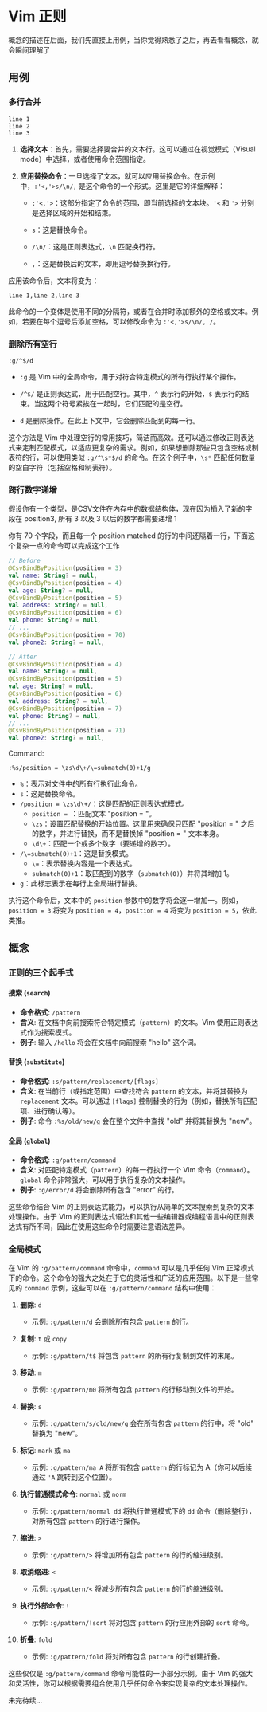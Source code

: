 # Vim 正则

概念的描述在后面，我们先直接上用例，当你觉得熟悉了之后，再去看看概念，就会瞬间理解了


## 用例

### 多行合并

```
line 1
line 2
line 3
```

1. **选择文本**：首先，需要选择要合并的文本行。这可以通过在视觉模式（Visual mode）中选择，或者使用命令范围指定。

2. **应用替换命令**：一旦选择了文本，就可以应用替换命令。在示例中，`:'<,'>s/\n/,` 是这个命令的一个形式。这里是它的详细解释：
   
   - `:'<,'>`：这部分指定了命令的范围，即当前选择的文本块。`'<` 和 `'>` 分别是选择区域的开始和结束。
   
   - `s`：这是替换命令。
   
   - `/\n/`：这是正则表达式，`\n` 匹配换行符。
   
   - `,`：这是替换后的文本，即用逗号替换换行符。

应用该命令后，文本将变为：

```
line 1,line 2,line 3
```

此命令的一个变体是使用不同的分隔符，或者在合并时添加额外的空格或文本。例如，若要在每个逗号后添加空格，可以修改命令为 `:'<,'>s/\n/, /`。

### 删除所有空行

```
:g/^$/d
```

- `:g` 是 Vim 中的全局命令，用于对符合特定模式的所有行执行某个操作。

- `/^$/` 是正则表达式，用于匹配空行。其中，`^` 表示行的开始，`$` 表示行的结束。当这两个符号紧挨在一起时，它们匹配的是空行。

- `d` 是删除操作。在此上下文中，它会删除匹配到的每一行。

这个方法是 Vim 中处理空行的常用技巧，简洁而高效。还可以通过修改正则表达式来定制匹配模式，以适应更复杂的需求。例如，如果想删除那些只包含空格或制表符的行，可以使用类似 `:g/^\s*$/d` 的命令。在这个例子中，`\s*` 匹配任何数量的空白字符（包括空格和制表符）。

### 跨行数字递增

假设你有一个类型，是CSV文件在内存中的数据结构体，现在因为插入了新的字段在 position3, 所有 3 以及 3 以后的数字都需要递增 1

你有 70 个字段，而且每一个 position matched 的行的中间还隔着一行，下面这个复杂一点的命令可以完成这个工作

```kotlin
// Before
@CsvBindByPosition(position = 3)
val name: String? = null,
@CsvBindByPosition(position = 4)
val age: String? = null,
@CsvBindByPosition(position = 5)
val address: String? = null,
@CsvBindByPosition(position = 6)
val phone: String? = null,
// ...
@CsvBindByPosition(position = 70)
val phone2: String? = null,

// After
@CsvBindByPosition(position = 4)
val name: String? = null,
@CsvBindByPosition(position = 5)
val age: String? = null,
@CsvBindByPosition(position = 6)
val address: String? = null,
@CsvBindByPosition(position = 7)
val phone: String? = null,
// ...
@CsvBindByPosition(position = 71)
val phone2: String? = null,
```

Command: 

```
:%s/position = \zs\d\+/\=submatch(0)+1/g
```

- `%`：表示对文件中的所有行执行此命令。
- `s`：这是替换命令。
- `/position = \zs\d\+/`：这是匹配的正则表达式模式。
  - `position = `：匹配文本 "position = "。
  - `\zs`：设置匹配替换的开始位置。这里用来确保只匹配 "position = " 之后的数字，并进行替换，而不是替换掉 "position = " 文本本身。
  - `\d\+`：匹配一个或多个数字（要递增的数字）。
- `/\=submatch(0)+1`：这是替换模式。
  - `\=`：表示替换内容是一个表达式。
  - `submatch(0)+1`：取匹配到的数字（`submatch(0)`）并将其增加 1。
- `g`：此标志表示在每行上全局进行替换。

执行这个命令后，文本中的 `position` 参数中的数字将会逐一增加一。例如，`position = 3` 将变为 `position = 4`，`position = 4` 将变为 `position = 5`，依此类推。


## 概念

### 正则的三个起手式

#### 搜索 (`search`)

- **命令格式**: `/pattern`
- **含义**: 在文档中向前搜索符合特定模式（`pattern`）的文本。Vim 使用正则表达式作为搜索模式。
- **例子**: 输入 `/hello` 将会在文档中向前搜索 "hello" 这个词。

#### 替换 (`substitute`)

- **命令格式**: `:s/pattern/replacement/[flags]`
- **含义**: 在当前行（或指定范围）中查找符合 `pattern` 的文本，并将其替换为 `replacement` 文本。可以通过 `[flags]` 控制替换的行为（例如，替换所有匹配项、进行确认等）。
- **例子**: 命令 `:%s/old/new/g` 会在整个文件中查找 "old" 并将其替换为 "new"。

#### 全局 (`global`)

- **命令格式**: `:g/pattern/command`
- **含义**: 对匹配特定模式（`pattern`）的每一行执行一个 Vim 命令（`command`）。`global` 命令非常强大，可以用于执行复杂的文本操作。
- **例子**: `:g/error/d` 将会删除所有包含 "error" 的行。

这些命令结合 Vim 的正则表达式能力，可以执行从简单的文本搜索到复杂的文本处理操作。由于 Vim 的正则表达式语法和其他一些编辑器或编程语言中的正则表达式有所不同，因此在使用这些命令时需要注意语法差异。


### 全局模式

在 Vim 的 `:g/pattern/command` 命令中，`command` 可以是几乎任何 Vim 正常模式下的命令。这个命令的强大之处在于它的灵活性和广泛的应用范围。以下是一些常见的 `command` 示例，这些可以在 `:g/pattern/command` 结构中使用：

1. **删除**: `d`
   - 示例: `:g/pattern/d` 会删除所有包含 `pattern` 的行。

2. **复制**: `t` 或 `copy`
   - 示例: `:g/pattern/t$` 将包含 `pattern` 的所有行复制到文件的末尾。

3. **移动**: `m`
   - 示例: `:g/pattern/m0` 将所有包含 `pattern` 的行移动到文件的开始。

4. **替换**: `s`
   - 示例: `:g/pattern/s/old/new/g` 会在所有包含 `pattern` 的行中，将 "old" 替换为 "new"。

5. **标记**: `mark` 或 `ma`
   - 示例: `:g/pattern/ma A` 将所有包含 `pattern` 的行标记为 A（你可以后续通过 `'A` 跳转到这个位置）。

6. **执行普通模式命令**: `normal` 或 `norm`
   - 示例: `:g/pattern/normal dd` 将执行普通模式下的 `dd` 命令（删除整行），对所有包含 `pattern` 的行进行操作。

7. **缩进**: `>`
   - 示例: `:g/pattern/>` 将增加所有包含 `pattern` 的行的缩进级别。

8. **取消缩进**: `<`
   - 示例: `:g/pattern/<` 将减少所有包含 `pattern` 的行的缩进级别。

9. **执行外部命令**: `!`
   - 示例: `:g/pattern/!sort` 将对包含 `pattern` 的行应用外部的 `sort` 命令。

10. **折叠**: `fold`
    - 示例: `:g/pattern/fold` 将对所有包含 `pattern` 的行创建折叠。

这些仅仅是 `:g/pattern/command` 命令可能性的一小部分示例。由于 Vim 的强大和灵活性，你可以根据需要组合使用几乎任何命令来实现复杂的文本处理操作。


未完待续...
